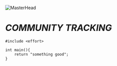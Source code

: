 ![MasterHead](https://mir-s3-cdn-cf.behance.net/project_modules/fs/54b6c068097599.5b50bca476b9b.gif)
# *_COMMUNITY TRACKING_*

```
#include <effort>

int main(){
	return "something good";
}
```
